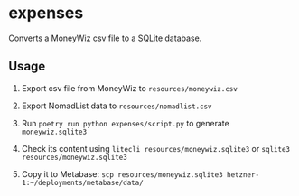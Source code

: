 # expenses

Converts a MoneyWiz csv file to a SQLite database.

## Usage

1. Export csv file from MoneyWiz to `resources/moneywiz.csv`

2. Export NomadList data to `resources/nomadlist.csv`

3. Run `poetry run python expenses/script.py` to generate `moneywiz.sqlite3`

4. Check its content using `litecli resources/moneywiz.sqlite3` or `sqlite3 resources/moneywiz.sqlite3`

5. Copy it to Metabase: `scp resources/moneywiz.sqlite3 hetzner-1:~/deployments/metabase/data/`
